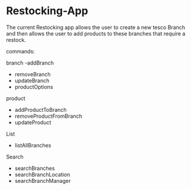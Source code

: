 # Restocking-App

The current Restocking app allows the user to create a new tesco Branch and then allows the user to add products to these branches that require a restock.

commands:

branch
-addBranch
- removeBranch
- updateBranch
- productOptions

product
- addProductToBranch
- removeProductFromBranch
- updateProduct

List

- listAllBranches

Search

- searchBranches
- searchBranchLocation
- searchBranchManager
